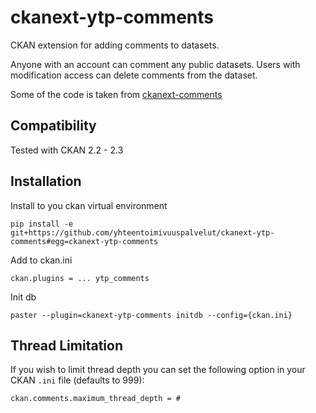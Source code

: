ckanext-ytp-comments
====================

CKAN extension for adding comments to datasets. 

Anyone with an account can comment any public datasets. Users with modification access can delete comments from the dataset.

Some of the code is taken from [ckanext-comments](https://github.com/rossjones/ckanext-comments)


## Compatibility

Tested with CKAN 2.2 - 2.3

## Installation

Install to you ckan virtual environment

```
pip install -e  git+https://github.com/yhteentoimivuuspalvelut/ckanext-ytp-comments#egg=ckanext-ytp-comments
```

Add to ckan.ini

```
ckan.plugins = ... ytp_comments
```

Init db

```
paster --plugin=ckanext-ytp-comments initdb --config={ckan.ini}
```

## Thread Limitation

If you wish to limit thread depth you can set the following option in your CKAN `.ini` file (defaults to 999):

    ckan.comments.maximum_thread_depth = #
